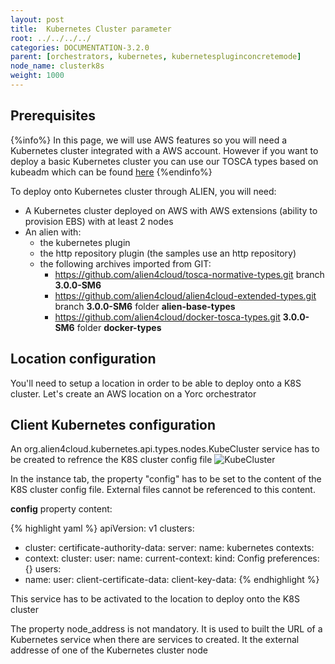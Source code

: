 ```yaml
---
layout: post
title:  Kubernetes Cluster parameter
root: ../../../../
categories: DOCUMENTATION-3.2.0
parent: [orchestrators, kubernetes, kubernetespluginconcretemode]
node_name: clusterk8s
weight: 1000
---
```


## Prerequisites

{%info%}
In this page, we will use AWS features so you will need a Kubernetes cluster integrated with a AWS account.
However if you want to deploy a basic Kubernetes cluster you can use our TOSCA types based on kubeadm which can be found [here](https://github.com/alien4cloud/csar-public-library/tree/develop/org/alien4cloud/kubernetes/kubeadm)
{%endinfo%}

To deploy onto Kubernetes cluster through ALIEN, you will need:

- A Kubernetes cluster deployed on AWS with AWS extensions (ability to provision EBS) with at least 2 nodes
- An alien with:
  - the kubernetes plugin
  - the http repository plugin (the samples use an http repository)
  - the following archives imported from GIT:
    - https://github.com/alien4cloud/tosca-normative-types.git branch **3.0.0-SM6**
    - https://github.com/alien4cloud/alien4cloud-extended-types.git branch **3.0.0-SM6** folder **alien-base-types**
    - https://github.com/alien4cloud/docker-tosca-types.git **3.0.0-SM6** folder **docker-types**

## Location configuration

You'll need to setup a location in order to be able to deploy onto a K8S cluster. Let's create an AWS location on a Yorc orchestrator

## Client Kubernetes configuration

An org.alien4cloud.kubernetes.api.types.nodes.KubeCluster service has to be created to refrence the K8S cluster config file
![KubeCluster](../../images/3.2.0/orchestrators/kubernetes/kubecluster_1.png)

In the instance tab, the property "config" has to be set to the content of the K8S cluster config file.
External files cannot be referenced to this content.

**config** property content:

{% highlight yaml %}
apiVersion: v1
clusters:
- cluster:
    certificate-authority-data: <content of certificate authority>
    server: <URL of K8S cluster>
  name: kubernetes
contexts:
- context:
    cluster: <cluster name>
    user: <kubernetes client user>
  name: <cluster name>
current-context: <current context>
kind: Config
preferences: {}
users:
- name: <kubernetes client user>
  user:
    client-certificate-data: <client certificate content>
    client-key-data: <client key content>
{% endhighlight %}

This service has to be activated to the location to deploy onto the K8S cluster

The property node_address is not mandatory. It is used to built the URL of a Kubernetes service when there are services to created. It the external addresse of one of the Kubernetes cluster node





